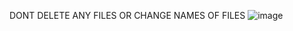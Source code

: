 DONT DELETE ANY FILES OR CHANGE NAMES OF FILES
![image](https://user-images.githubusercontent.com/110260624/210017477-ee57dfcc-5e66-4c37-ad13-6efa30ad21e6.png)
